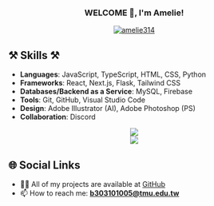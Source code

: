 
<h3 align="center">WELCOME 👋, I'm Amelie!</h3>

<p align="center">
  <a href="https://github.com/amelie314"><img align="center" src="https://github-readme-stats.vercel.app/api/top-langs?username=amelie314&show_icons=true&locale=en&layout=compact&theme=tokyonight" alt="amelie314" /></a>
</p>

## ⚒️ Skills ⚒️

- **Languages**: JavaScript, TypeScript, HTML, CSS, Python
- **Frameworks**: React, Next.js, Flask, Tailwind CSS
- **Databases/Backend as a Service**: MySQL, Firebase
- **Tools**: Git, GitHub, Visual Studio Code
- **Design**: Adobe Illustrator (AI), Adobe Photoshop (PS)
- **Collaboration**: Discord

<div align="center">
  <img src="https://skillicons.dev/icons?i=react,nextjs,tailwind,ts,html,css,javascript,github" /><br>
  <img src="https://skillicons.dev/icons?i=mysql,python,flask,vscode,git,discord,ai,ps" /><br>
</div>

## 🌐 Social Links

- 👨‍💻 All of my projects are available at [GitHub](https://github.com/amelie314)
- 📫 How to reach me: **b303101005@tmu.edu.tw**

<!--
**amelie314/amelie314** is a ✨ _special_ ✨ repository because its `README.md` (this file) appears on your GitHub profile.
-->


